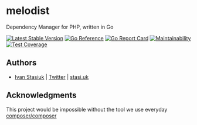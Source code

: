 # melodist

Dependency Manager for PHP, written in Go

[![Latest Stable Version](https://img.shields.io/github/v/release/brokeyourbike/melodist)](https://github.com/brokeyourbike/melodist/releases)
[![Go Reference](https://pkg.go.dev/badge/github.com/brokeyourbike/melodist.svg)](https://pkg.go.dev/github.com/brokeyourbike/melodist)
[![Go Report Card](https://goreportcard.com/badge/github.com/brokeyourbike/melodist)](https://goreportcard.com/report/github.com/brokeyourbike/melodist)
[![Maintainability](https://api.codeclimate.com/v1/badges/6052cdfd914556029243/maintainability)](https://codeclimate.com/github/brokeyourbike/melodist/maintainability)
[![Test Coverage](https://api.codeclimate.com/v1/badges/6052cdfd914556029243/test_coverage)](https://codeclimate.com/github/brokeyourbike/melodist/test_coverage)

## Authors

- [Ivan Stasiuk](https://github.com/brokeyourbike) | [Twitter](https://twitter.com/brokeyourbike) | [stasi.uk](https://stasi.uk)

## Acknowledgments

This project would be impossible without the tool we use everyday [composer/composer](https://github.com/composer/composer)
